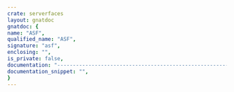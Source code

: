 ```yaml
---
crate: serverfaces
layout: gnatdoc
gnatdoc: {
name: "ASF",
qualified_name: "ASF",
signature: "asf",
enclosing: "",
is_private: false,
documentation: "---------------------------------------------------------------------\n  asf -- Ada Server Faces\n  Copyright (C) 2009, 2010 Stephane Carrez\n  Written by Stephane Carrez (Stephane.Carrez@gmail.com)\n\n  Licensed under the Apache License, Version 2.0 (the \"License\");\n  you may not use this file except in compliance with the License.\n  You may obtain a copy of the License at\n\n      http://www.apache.org/licenses/LICENSE-2.0\n\n  Unless required by applicable law or agreed to in writing, software\n  distributed under the License is distributed on an \"AS IS\" BASIS,\n  WITHOUT WARRANTIES OR CONDITIONS OF ANY KIND, either express or implied.\n  See the License for the specific language governing permissions and\n  limitations under the License.\n---------------------------------------------------------------------",
documentation_snippet: "",
}
---
```

